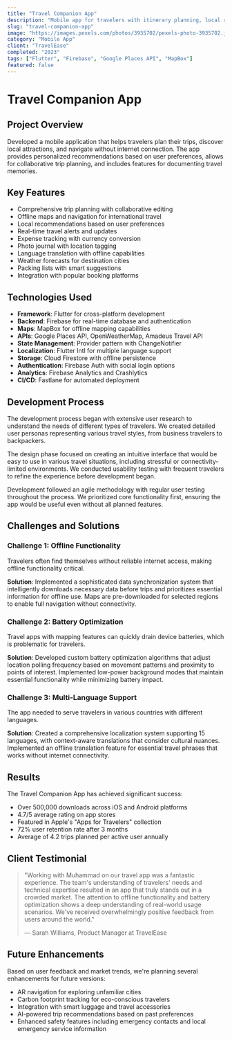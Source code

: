 ```yaml
---
title: "Travel Companion App"
description: "Mobile app for travelers with itinerary planning, local recommendations, and offline maps."
slug: "travel-companion-app"
image: "https://images.pexels.com/photos/3935702/pexels-photo-3935702.jpeg"
category: "Mobile App"
client: "TravelEase"
completed: "2023"
tags: ["Flutter", "Firebase", "Google Places API", "MapBox"]
featured: false
---
```


# Travel Companion App

## Project Overview

Developed a mobile application that helps travelers plan their trips, discover local attractions, and navigate without internet connection. The app provides personalized recommendations based on user preferences, allows for collaborative trip planning, and includes features for documenting travel memories.

## Key Features

- Comprehensive trip planning with collaborative editing
- Offline maps and navigation for international travel
- Local recommendations based on user preferences
- Real-time travel alerts and updates
- Expense tracking with currency conversion
- Photo journal with location tagging
- Language translation with offline capabilities
- Weather forecasts for destination cities
- Packing lists with smart suggestions
- Integration with popular booking platforms

## Technologies Used

- **Framework**: Flutter for cross-platform development
- **Backend**: Firebase for real-time database and authentication
- **Maps**: MapBox for offline mapping capabilities
- **APIs**: Google Places API, OpenWeatherMap, Amadeus Travel API
- **State Management**: Provider pattern with ChangeNotifier
- **Localization**: Flutter Intl for multiple language support
- **Storage**: Cloud Firestore with offline persistence
- **Authentication**: Firebase Auth with social login options
- **Analytics**: Firebase Analytics and Crashlytics
- **CI/CD**: Fastlane for automated deployment

## Development Process

The development process began with extensive user research to understand the needs of different types of travelers. We created detailed user personas representing various travel styles, from business travelers to backpackers.

The design phase focused on creating an intuitive interface that would be easy to use in various travel situations, including stressful or connectivity-limited environments. We conducted usability testing with frequent travelers to refine the experience before development began.

Development followed an agile methodology with regular user testing throughout the process. We prioritized core functionality first, ensuring the app would be useful even without all planned features.

## Challenges and Solutions

### Challenge 1: Offline Functionality

Travelers often find themselves without reliable internet access, making offline functionality critical.

**Solution**: Implemented a sophisticated data synchronization system that intelligently downloads necessary data before trips and prioritizes essential information for offline use. Maps are pre-downloaded for selected regions to enable full navigation without connectivity.

### Challenge 2: Battery Optimization

Travel apps with mapping features can quickly drain device batteries, which is problematic for travelers.

**Solution**: Developed custom battery optimization algorithms that adjust location polling frequency based on movement patterns and proximity to points of interest. Implemented low-power background modes that maintain essential functionality while minimizing battery impact.

### Challenge 3: Multi-Language Support

The app needed to serve travelers in various countries with different languages.

**Solution**: Created a comprehensive localization system supporting 15 languages, with context-aware translations that consider cultural nuances. Implemented an offline translation feature for essential travel phrases that works without internet connectivity.

## Results

The Travel Companion App has achieved significant success:

- Over 500,000 downloads across iOS and Android platforms
- 4.7/5 average rating on app stores
- Featured in Apple's "Apps for Travelers" collection
- 72% user retention rate after 3 months
- Average of 4.2 trips planned per active user annually

## Client Testimonial

> "Working with Muhammad on our travel app was a fantastic experience. The team's understanding of travelers' needs and technical expertise resulted in an app that truly stands out in a crowded market. The attention to offline functionality and battery optimization shows a deep understanding of real-world usage scenarios. We've received overwhelmingly positive feedback from users around the world."
> 
> — Sarah Williams, Product Manager at TravelEase

## Future Enhancements

Based on user feedback and market trends, we're planning several enhancements for future versions:

- AR navigation for exploring unfamiliar cities
- Carbon footprint tracking for eco-conscious travelers
- Integration with smart luggage and travel accessories
- AI-powered trip recommendations based on past preferences
- Enhanced safety features including emergency contacts and local emergency service information

